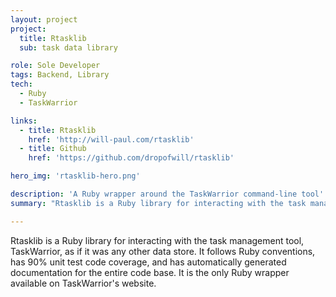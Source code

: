 ```yaml
---
layout: project
project:
  title: Rtasklib
  sub: task data library

role: Sole Developer
tags: Backend, Library
tech:
  - Ruby
  - TaskWarrior

links:
  - title: Rtasklib
    href: 'http://will-paul.com/rtasklib'
  - title: Github
    href: 'https://github.com/dropofwill/rtasklib'

hero_img: 'rtasklib-hero.png'

description: 'A Ruby wrapper around the TaskWarrior command-line tool'
summary: "Rtasklib is a Ruby library for interacting with the task management tool, TaskWarrior, as if it was any other data store. It follows Ruby conventions, has 90% unit test code coverage, and has automatically generated documentation for the entire code base. It is the only Ruby wrapper available on TaskWarrior\'s website."

---
```


Rtasklib is a Ruby library for interacting with the task management tool, TaskWarrior, as if it was any other data store. It follows Ruby conventions, has 90% unit test code coverage, and has automatically generated documentation for the entire code base. It is the only Ruby wrapper available on TaskWarrior\'s website.
